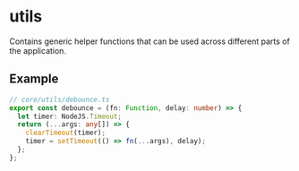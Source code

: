 # utils

Contains generic helper functions that can be used across different parts of the application.

## Example

```ts
// core/utils/debounce.ts
export const debounce = (fn: Function, delay: number) => {
  let timer: NodeJS.Timeout;
  return (...args: any[]) => {
    clearTimeout(timer);
    timer = setTimeout(() => fn(...args), delay);
  };
};
```
